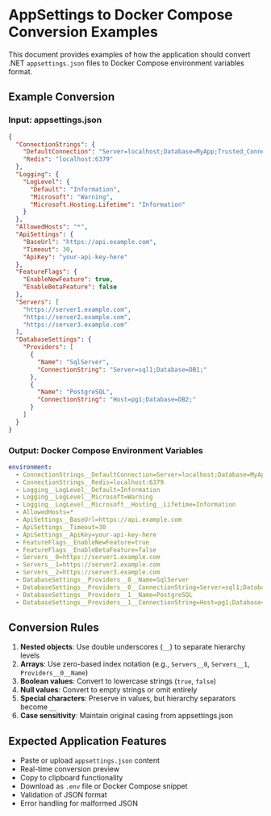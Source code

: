 # AppSettings to Docker Compose Conversion Examples

This document provides examples of how the application should convert .NET `appsettings.json` files to Docker Compose environment variables format.

## Example Conversion

### Input: appsettings.json

```json
{
  "ConnectionStrings": {
    "DefaultConnection": "Server=localhost;Database=MyApp;Trusted_Connection=true;",
    "Redis": "localhost:6379"
  },
  "Logging": {
    "LogLevel": {
      "Default": "Information",
      "Microsoft": "Warning",
      "Microsoft.Hosting.Lifetime": "Information"
    }
  },
  "AllowedHosts": "*",
  "ApiSettings": {
    "BaseUrl": "https://api.example.com",
    "Timeout": 30,
    "ApiKey": "your-api-key-here"
  },
  "FeatureFlags": {
    "EnableNewFeature": true,
    "EnableBetaFeature": false
  },
  "Servers": [
    "https://server1.example.com",
    "https://server2.example.com",
    "https://server3.example.com"
  ],
  "DatabaseSettings": {
    "Providers": [
      {
        "Name": "SqlServer",
        "ConnectionString": "Server=sql1;Database=DB1;"
      },
      {
        "Name": "PostgreSQL",
        "ConnectionString": "Host=pg1;Database=DB2;"
      }
    ]
  }
}
```

### Output: Docker Compose Environment Variables

```yaml
environment:
  - ConnectionStrings__DefaultConnection=Server=localhost;Database=MyApp;Trusted_Connection=true;
  - ConnectionStrings__Redis=localhost:6379
  - Logging__LogLevel__Default=Information
  - Logging__LogLevel__Microsoft=Warning
  - Logging__LogLevel__Microsoft__Hosting__Lifetime=Information
  - AllowedHosts=*
  - ApiSettings__BaseUrl=https://api.example.com
  - ApiSettings__Timeout=30
  - ApiSettings__ApiKey=your-api-key-here
  - FeatureFlags__EnableNewFeature=true
  - FeatureFlags__EnableBetaFeature=false
  - Servers__0=https://server1.example.com
  - Servers__1=https://server2.example.com
  - Servers__2=https://server3.example.com
  - DatabaseSettings__Providers__0__Name=SqlServer
  - DatabaseSettings__Providers__0__ConnectionString=Server=sql1;Database=DB1;
  - DatabaseSettings__Providers__1__Name=PostgreSQL
  - DatabaseSettings__Providers__1__ConnectionString=Host=pg1;Database=DB2;
```

## Conversion Rules

1. **Nested objects**: Use double underscores (`__`) to separate hierarchy levels
2. **Arrays**: Use zero-based index notation (e.g., `Servers__0`, `Servers__1`, `Providers__0__Name`)
3. **Boolean values**: Convert to lowercase strings (`true`, `false`)
4. **Null values**: Convert to empty strings or omit entirely
5. **Special characters**: Preserve in values, but hierarchy separators become `__`
6. **Case sensitivity**: Maintain original casing from appsettings.json

## Expected Application Features

- Paste or upload `appsettings.json` content
- Real-time conversion preview
- Copy to clipboard functionality
- Download as `.env` file or Docker Compose snippet
- Validation of JSON format
- Error handling for malformed JSON
